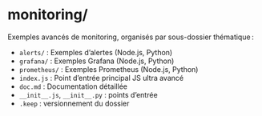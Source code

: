 # monitoring/

Exemples avancés de monitoring, organisés par sous-dossier thématique :

- `alerts/` : Exemples d’alertes (Node.js, Python)
- `grafana/` : Exemples Grafana (Node.js, Python)
- `prometheus/` : Exemples Prometheus (Node.js, Python)
- `index.js` : Point d’entrée principal JS ultra avancé
- `doc.md` : Documentation détaillée
- `__init__.js`, `__init__.py` : points d’entrée
- `.keep` : versionnement du dossier
